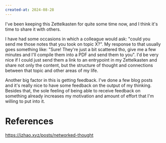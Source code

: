 ```yaml
---
created-at: 2024-08-28
---
```


I've been keeping this Zettelkasten for quite some time now, and I think it's time to share it with others.

I have had some occasions in which a colleague would ask: "could you send me those notes that you took on topic X?". My response to that usually goes something like: "Sure! They're just a bit scattered tho, give me a few minutes and I'll compile them into a PDF and send them to you". I'd be very nice if I could just send them a link to an entrypoint in my Zettelkasten and share not only the content, but the structure of thought and connections between that topic and other areas of my life.

Another big factor in this is getting feedback. I've done a few blog posts and it's really nice to have some feedback on the output of my thinking. Besides that, the sole feeling of being able to receive feedback on something already increases my motivation and amount of effort that I'm willing to put into it.

# References

https://jzhao.xyz/posts/networked-thought
